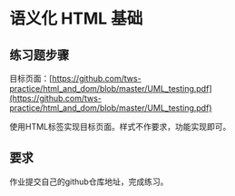 # 语义化 HTML 基础 
## 练习题步骤

目标页面：[https://github.com/tws-practice/html_and_dom/blob/master/UML_testing.pdf](https://github.com/tws-practice/html_and_dom/blob/master/UML_testing.pdf)

使用HTML标签实现目标页面。样式不作要求，功能实现即可。

## 要求
作业提交自己的github仓库地址，完成练习。
